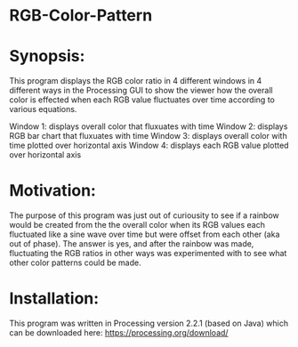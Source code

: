 # RGB-Color-Pattern

# Synopsis:

This program displays the RGB color ratio in 4 different windows in 4 different ways in the Processing GUI to show the viewer how the overall color is effected when each RGB value fluctuates over time according to various equations.

Window 1: displays overall color that fluxuates with time
Window 2: displays RGB bar chart that fluxuates with time
Window 3: displays overall color with time plotted over horizontal axis
Window 4: displays each RGB value plotted over horizontal axis



# Motivation:

The purpose of this program was just out of curiousity to see if a rainbow would be created from the the overall color when its RGB values each fluctuated like a sine wave over time but were offset from each other (aka out of phase). The answer is yes, and after the rainbow was made, fluctuating the RGB ratios in other ways was experimented with to see what other color patterns could be made.



# Installation:

This program was written in Processing version 2.2.1 (based on Java) which can be downloaded here: https://processing.org/download/